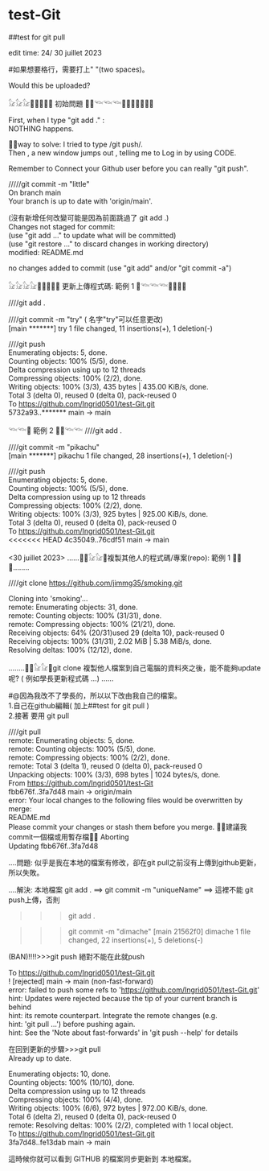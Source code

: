 # test-Git

##test for git pull

edit time: 24/ 30 juillet 2023

#如果想要格行，需要打上"  "(two spaces)。

Would this be uploaded?

𓃠𓃠𓃠🐳🐳🌌🌌🐳 初始問題 🐳🐳𓆝𓆝𓆝🐳🐳🐳🌌🌌🐳🐳

First, when I type "git add ." :  
NOTHING happens.  


🐳🐳way to solve:
I tried to type /git push/.  
Then , a new window jumps out , telling me to Log in by using CODE.  

Remember to Connect your Github user before you can really "git push".    


/////git commit -m "little"  
On branch main  
Your branch is up to date with 'origin/main'.  

(沒有新增任何改變可能是因為前面跳過了 git add .)  
Changes not staged for commit:  
  (use "git add <file>..." to update what will be committed)  
  (use "git restore <file>..." to discard changes in working directory)  
        modified:   README.md  

no changes added to commit (use "git add" and/or "git commit -a")        

𓃠𓃠𓃠𓃠🐳🐳🐳🌌🐳 更新上傳程式碼:  範例 1 🐳𓆝𓆝𓆝🐳🐳🐳🐳

////git add .

////git commit -m "try" ( 名字"try"可以任意更改)  
[main *******] try
 1 file changed, 11 insertions(+), 1 deletion(-)    

////git push  
Enumerating objects: 5, done.  
Counting objects: 100% (5/5), done.  
Delta compression using up to 12 threads  
Compressing objects: 100% (2/2), done.  
Writing objects: 100% (3/3), 435 bytes | 435.00 KiB/s, done.  
Total 3 (delta 0), reused 0 (delta 0), pack-reused 0  
To https://github.com/Ingrid0501/test-Git.git  
   5732a93..*******  main -> main      


𓆝𓆝🐳 範例 2 🐳🌌𓆝𓆝
////git add .  

////git commit -m "pikachu"  
[main *******] pikachu
 1 file changed, 28 insertions(+), 1 deletion(-)  

////git push  
Enumerating objects: 5, done.  
Counting objects: 100% (5/5), done.  
Delta compression using up to 12 threads  
Compressing objects: 100% (2/2), done.  
Writing objects: 100% (3/3), 925 bytes | 925.00 KiB/s, done.  
Total 3 (delta 0), reused 0 (delta 0), pack-reused 0  
To https://github.com/Ingrid0501/test-Git.git  
<<<<<<< HEAD
   4c35049..76cdf51  main -> main      



<30 juillet 2023>
  ......🐳🐳𓃠𓃠🐳複製其他人的程式碼/專案(repo):  範例 1 🐳🐳🐳........

////git clone https://github.com/jimmg35/smoking.git    
  
Cloning into 'smoking'...  
remote: Enumerating objects: 31, done.  
remote: Counting objects: 100% (31/31), done.  
remote: Compressing objects: 100% (21/21), done.  
Receiving objects:  64% (20/31)used 29 (delta 10), pack-reused 0  
Receiving objects: 100% (31/31), 2.02 MiB | 5.38 MiB/s, done.  
Resolving deltas: 100% (12/12), done.  

........🐳🐳𓃠𓃠🐳git clone 複製他人檔案到自己電腦的資料夾之後，能不能夠update呢? ( 例如學長更新程式碼 ...) ......


#@因為我改不了學長的，所以以下改由我自己的檔案。  
1.自己在github編輯( 加上##test for git pull )  
2.接著 要用 git pull


////git pull    
remote: Enumerating objects: 5, done.  
remote: Counting objects: 100% (5/5), done.  
remote: Compressing objects: 100% (2/2), done.  
remote: Total 3 (delta 1), reused 0 (delta 0), pack-reused 0  
Unpacking objects: 100% (3/3), 698 bytes | 1024 bytes/s, done.  
From https://github.com/Ingrid0501/test-Git  
   fbb676f..3fa7d48  main       -> origin/main  
error: Your local changes to the following files would be overwritten by merge:  
        README.md  
Please commit your changes or stash them before you merge. 🐳🐳建議我commit一個檔或用暫存檔🐳🐳 
Aborting    
Updating fbb676f..3fa7d48    

....問題: 似乎是我在本地的檔案有修改，卻在git pull之前沒有上傳到github更新，所以失敗。

....解決: 本地檔案 git add . ==> git commit -m "uniqueName" ==> 這裡不能 git push上傳，否則  


>>>git add .

>>>git commit -m "dimache"
[main 21562f0] dimache
 1 file changed, 22 insertions(+), 5 deletions(-)  


(BAN)!!!!>>>git push  絕對不能在此就push

To https://github.com/Ingrid0501/test-Git.git  
 ! [rejected]        main -> main (non-fast-forward)  
error: failed to push some refs to 'https://github.com/Ingrid0501/test-Git.git'  
hint: Updates were rejected because the tip of your current branch is behind  
hint: its remote counterpart. Integrate the remote changes (e.g.  
hint: 'git pull ...') before pushing again.  
hint: See the 'Note about fast-forwards' in 'git push --help' for details  


在回到更新的步驟>>>git pull   
Already up to date.    

Enumerating objects: 10, done.  
Counting objects: 100% (10/10), done.  
Delta compression using up to 12 threads  
Compressing objects: 100% (4/4), done.  
Writing objects: 100% (6/6), 972 bytes | 972.00 KiB/s, done.  
Total 6 (delta 2), reused 0 (delta 0), pack-reused 0  
remote: Resolving deltas: 100% (2/2), completed with 1 local object.  
To https://github.com/Ingrid0501/test-Git.git  
   3fa7d48..fe13dab  main -> main  

這時候你就可以看到 GITHUB 的檔案同步更新到 本地檔案。

